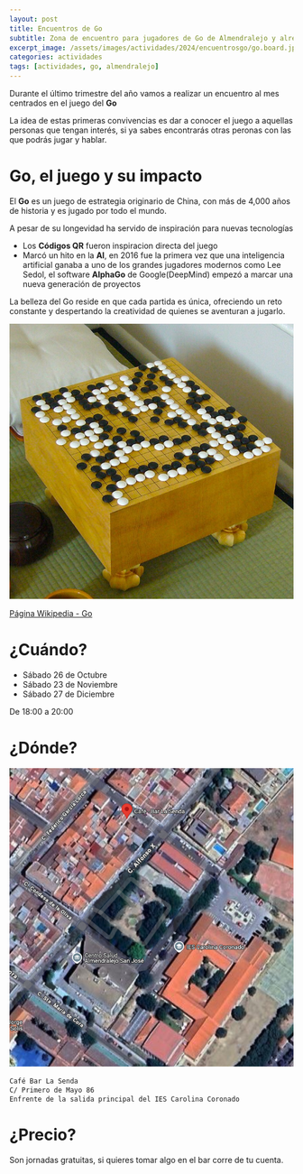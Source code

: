 ```yaml
---
layout: post
title: Encuentros de Go
subtitle: Zona de encuentro para jugadores de Go de Almendralejo y alrededores
excerpt_image: /assets/images/actividades/2024/encuentrosgo/go.board.jpeg
categories: actividades
tags: [actividades, go, almendralejo]
---
```


Durante el último trimestre del año vamos a realizar un encuentro al mes centrados en el juego del **Go**

La idea de estas primeras convivencias es dar a conocer el juego a aquellas personas que tengan interés, si ya sabes encontrarás otras peronas con las que podrás jugar y hablar.

# Go, el juego y su impacto

El **Go** es un juego de estrategia originario de China, con más de 4,000 años de historia y es jugado por todo el mundo.

A pesar de su longevidad ha servido de inspiración para nuevas tecnologías

- Los **Códigos QR** fueron inspiracion directa del juego
- Marcó un hito en la **AI**, en 2016 fue la primera vez que una inteligencia artificial ganaba a uno de los grandes jugadores modernos como Lee Sedol, el software **AlphaGo** de Google(DeepMind) empezó a marcar una nueva generación de proyectos

La belleza del Go reside en que cada partida es única, ofreciendo un reto constante y despertando la creatividad de quienes se aventuran a jugarlo.

![Goban](/assets/images/actividades/2024/encuentrosgo/go.board.jpeg)

[Página Wikipedia - Go]((https://es.wikipedia.org/wiki/Go))

# ¿Cuándo?

- Sábado 26 de Octubre
- Sábado 23 de Noviembre
- Sábado 27 de Diciembre

De 18:00 a 20:00

# ¿Dónde?

![La Senda](/assets/images/actividades/2024/encuentrosgo/go.lasenda.png)

    Café Bar La Senda
    C/ Primero de Mayo 86
    Enfrente de la salida principal del IES Carolina Coronado

# ¿Precio?

Son jornadas gratuitas, si quieres tomar algo en el bar corre de tu cuenta.





